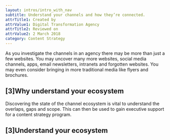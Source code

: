 ```yaml
---
layout: intros/intro_with_nav
subtitle: Understand your channels and how they’re connected.
attrTitle1: Created by
attrValue1: Digital Transformation Agency
attrTitle2: Reviewed on
attrValue2: 2 March 2018
category: Content Strategy
---
```

As you investigate the channels in an agency there may be more than just a few websites. You may uncover many more websites, social media channels, apps, email newsletters, intranets and forgotten websites. You may even consider bringing in more traditional media like flyers and brochures. 

## [3]Why understand your ecosystem

Discovering the state of the channel ecosystem is vital to understand the overlaps, gaps and scope. This can then be used to gain executive support for a content strategy program.

## [3]Understand your ecosystem
